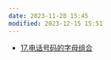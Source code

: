 ```yaml
---
date: 2023-11-28 15:45
modified: 2023-12-15 15:51
---
```


- [17.电话号码的字母组合](https://leetcode.cn/problems/letter-combinations-of-a-phone-number/)
